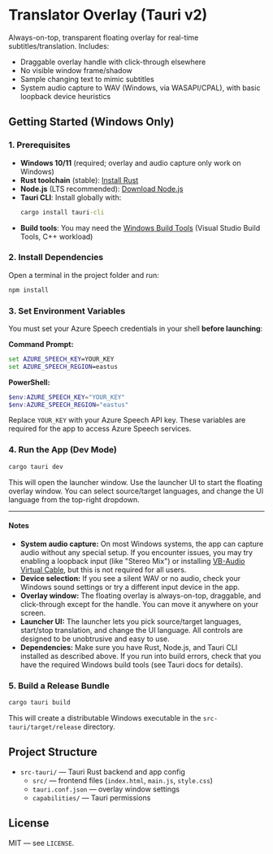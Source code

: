 # Translator Overlay (Tauri v2)

Always-on-top, transparent floating overlay for real-time subtitles/translation. Includes:

- Draggable overlay handle with click-through elsewhere
- No visible window frame/shadow
- Sample changing text to mimic subtitles
- System audio capture to WAV (Windows, via WASAPI/CPAL), with basic loopback device heuristics


## Getting Started (Windows Only)

### 1. Prerequisites

- **Windows 10/11** (required; overlay and audio capture only work on Windows)
- **Rust toolchain** (stable): [Install Rust](https://rustup.rs)
- **Node.js** (LTS recommended): [Download Node.js](https://nodejs.org/)
- **Tauri CLI**: Install globally with:
  ```cmd
  cargo install tauri-cli
  ```
- **Build tools**: You may need the [Windows Build Tools](https://tauri.app/v1/guides/getting-started/prerequisites/#windows) (Visual Studio Build Tools, C++ workload)

### 2. Install Dependencies

Open a terminal in the project folder and run:

```cmd
npm install
```


### 3. Set Environment Variables

You must set your Azure Speech credentials in your shell **before launching**:

**Command Prompt:**
```cmd
set AZURE_SPEECH_KEY=YOUR_KEY
set AZURE_SPEECH_REGION=eastus
```

**PowerShell:**
```powershell
$env:AZURE_SPEECH_KEY="YOUR_KEY"
$env:AZURE_SPEECH_REGION="eastus"
```

Replace `YOUR_KEY` with your Azure Speech API key. These variables are required for the app to access Azure Speech services.

### 4. Run the App (Dev Mode)

```cmd
cargo tauri dev
```

This will open the launcher window. Use the launcher UI to start the floating overlay window. You can select source/target languages, and change the UI language from the top-right dropdown.

---

#### Notes
- **System audio capture:** On most Windows systems, the app can capture audio without any special setup. If you encounter issues, you may try enabling a loopback input (like "Stereo Mix") or installing [VB-Audio Virtual Cable](https://vb-audio.com/Cable/), but this is not required for all users.
- **Device selection:** If you see a silent WAV or no audio, check your Windows sound settings or try a different input device in the app.
- **Overlay window:** The floating overlay is always-on-top, draggable, and click-through except for the handle. You can move it anywhere on your screen.
- **Launcher UI:** The launcher lets you pick source/target languages, start/stop translation, and change the UI language. All controls are designed to be unobtrusive and easy to use.
- **Dependencies:** Make sure you have Rust, Node.js, and Tauri CLI installed as described above. If you run into build errors, check that you have the required Windows build tools (see Tauri docs for details).

### 5. Build a Release Bundle

```cmd
cargo tauri build
```

This will create a distributable Windows executable in the `src-tauri/target/release` directory.

## Project Structure

- `src-tauri/` — Tauri Rust backend and app config
  - `src/` — frontend files (`index.html`, `main.js`, `style.css`)
  - `tauri.conf.json` — overlay window settings
  - `capabilities/` — Tauri permissions

## License

MIT — see `LICENSE`.


